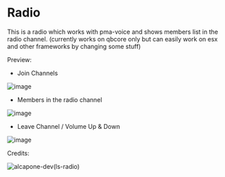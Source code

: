# Radio
This is a radio which works with pma-voice and shows members list in the radio channel.
(currently works on qbcore only but can easily work on esx and other frameworks by changing some stuff)

Preview:

- Join Channels

![image](https://user-images.githubusercontent.com/72443203/221911021-4cfde2da-07cb-41c6-bce6-428901d96dff.png)

- Members in the radio channel

![image](https://user-images.githubusercontent.com/72443203/221911056-f732e75c-8106-4fda-b2bc-e4ee2871a73a.png)

- Leave Channel / Volume Up & Down

![image](https://user-images.githubusercontent.com/72443203/221911988-f40ffa84-4a66-42d3-b637-d537e448a3bc.png)


Credits:

![alcapone-dev(ls-radio)](https://github.com/alcapone-dev/ls-radio)
